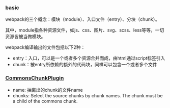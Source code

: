 ### basic

webpack的三个概念：模块（module）、入口文件（entry）、分块（chunk）。

其中，module指各种资源文件，如js、css、图片、svg、scss、less等等，一切资源皆被当做模块。

webpack编译输出的文件包括以下2种：

- entry：入口，可以是一个或者多个资源合并而成，由html通过script标签引入
- chunk：被entry所依赖的额外的代码块，同样可以包含一个或者多个文件

### [CommonsChunkPlugin](https://webpack.js.org/plugins/commons-chunk-plugin/#extra-async-commons-chunk)

- name: 抽离出的chunk的文件name
- chunks: Select the source chunks by chunk names. The chunk must be a child of the commons chunk.